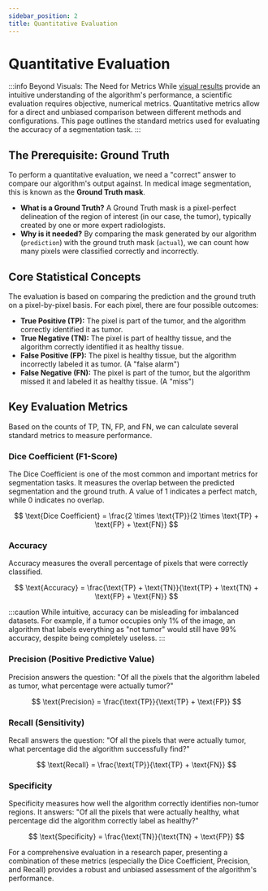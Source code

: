 ```yaml
---
sidebar_position: 2
title: Quantitative Evaluation
---
```


# Quantitative Evaluation

:::info Beyond Visuals: The Need for Metrics
While [visual results](./1-visual-results.md) provide an intuitive understanding of the algorithm's performance, a scientific evaluation requires objective, numerical metrics. Quantitative metrics allow for a direct and unbiased comparison between different methods and configurations. This page outlines the standard metrics used for evaluating the accuracy of a segmentation task.
:::

## The Prerequisite: Ground Truth

To perform a quantitative evaluation, we need a "correct" answer to compare our algorithm's output against. In medical image segmentation, this is known as the **Ground Truth mask**.

- **What is a Ground Truth?** A Ground Truth mask is a pixel-perfect delineation of the region of interest (in our case, the tumor), typically created by one or more expert radiologists.
- **Why is it needed?** By comparing the mask generated by our algorithm (`prediction`) with the ground truth mask (`actual`), we can count how many pixels were classified correctly and incorrectly.

## Core Statistical Concepts

The evaluation is based on comparing the prediction and the ground truth on a pixel-by-pixel basis. For each pixel, there are four possible outcomes:

- **True Positive (TP):** The pixel is part of the tumor, and the algorithm correctly identified it as tumor.
- **True Negative (TN):** The pixel is part of healthy tissue, and the algorithm correctly identified it as healthy tissue.
- **False Positive (FP):** The pixel is healthy tissue, but the algorithm incorrectly labeled it as tumor. (A "false alarm")
- **False Negative (FN):** The pixel is part of the tumor, but the algorithm missed it and labeled it as healthy tissue. (A "miss")

## Key Evaluation Metrics

Based on the counts of TP, TN, FP, and FN, we can calculate several standard metrics to measure performance.

### Dice Coefficient (F1-Score)

The Dice Coefficient is one of the most common and important metrics for segmentation tasks. It measures the overlap between the predicted segmentation and the ground truth. A value of 1 indicates a perfect match, while 0 indicates no overlap.

$$
\text{Dice Coefficient} = \frac{2 \times \text{TP}}{2 \times \text{TP} + \text{FP} + \text{FN}}
$$

### Accuracy

Accuracy measures the overall percentage of pixels that were correctly classified.

$$
\text{Accuracy} = \frac{\text{TP} + \text{TN}}{\text{TP} + \text{TN} + \text{FP} + \text{FN}}
$$

:::caution
While intuitive, accuracy can be misleading for imbalanced datasets. For example, if a tumor occupies only 1% of the image, an algorithm that labels everything as "not tumor" would still have 99% accuracy, despite being completely useless.
:::

### Precision (Positive Predictive Value)

Precision answers the question: "Of all the pixels that the algorithm labeled as tumor, what percentage were actually tumor?"

$$
\text{Precision} = \frac{\text{TP}}{\text{TP} + \text{FP}}
$$

### Recall (Sensitivity)

Recall answers the question: "Of all the pixels that were actually tumor, what percentage did the algorithm successfully find?"

$$
\text{Recall} = \frac{\text{TP}}{\text{TP} + \text{FN}}
$$

### Specificity

Specificity measures how well the algorithm correctly identifies non-tumor regions. It answers: "Of all the pixels that were actually healthy, what percentage did the algorithm correctly label as healthy?"

$$
\text{Specificity} = \frac{\text{TN}}{\text{TN} + \text{FP}}
$$

For a comprehensive evaluation in a research paper, presenting a combination of these metrics (especially the Dice Coefficient, Precision, and Recall) provides a robust and unbiased assessment of the algorithm's performance.
